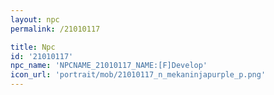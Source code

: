 ```yaml
---
layout: npc
permalink: /21010117

title: Npc
id: '21010117'
npc_name: 'NPCNAME_21010117_NAME:[F]Develop'
icon_url: 'portrait/mob/21010117_n_mekaninjapurple_p.png'
---
```

